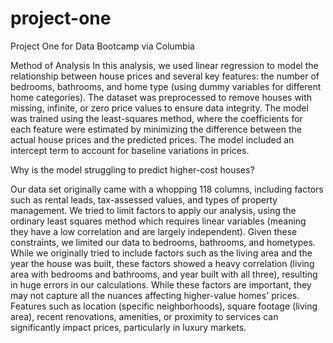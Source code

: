 # project-one
Project One for Data Bootcamp via Columbia

Method of Analysis
In this analysis, we used linear regression to model the relationship between house prices and several key features: the number of bedrooms, bathrooms, and home type (using dummy variables for different home categories). The dataset was preprocessed to remove houses with missing, infinite, or zero price values to ensure data integrity.
The model was trained using the least-squares method, where the coefficients for each feature were estimated by minimizing the difference between the actual house prices and the predicted prices. The model included an intercept term to account for baseline variations in prices.

Why is the model struggling to predict higher-cost houses?

Our data set originally came with a whopping 118 columns, including factors such as rental leads, tax-assessed values, and types of property management. 
We tried to limit factors to apply our analysis, using the ordinary least squares method which requires linear variables (meaning they have a low correlation and are largely independent).
Given these constraints, we limited our data to bedrooms, bathrooms, and hometypes. While we originally tried to include factors such as the living area and the year the house was built, these factors showed a heavy correlation (living area with bedrooms and bathrooms, and year built with all three), resulting in huge errors in our calculations. 
While these factors are important, they may not capture all the nuances affecting higher-value homes' prices. Features such as location (specific neighborhoods), square footage (living area), recent renovations, amenities, or proximity to services can significantly impact prices, particularly in luxury markets.
